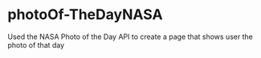 # photoOf-TheDayNASA
Used the NASA Photo of the Day API to create a page that shows user the photo of that day
